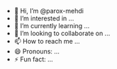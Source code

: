 - 👋 Hi, I’m @parox-mehdi
- 👀 I’m interested in ...
- 🌱 I’m currently learning ...
- 💞️ I’m looking to collaborate on ...
- 📫 How to reach me ...
- 😄 Pronouns: ...
- ⚡ Fun fact: ...

<!---
parox-mehdi/parox-mehdi is a ✨ special ✨ repository because its `README.md` (this file) appears on your GitHub profile.
You can click the Preview link to take a look at your changes.
--->
